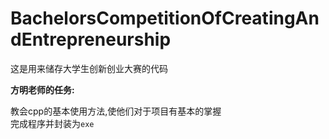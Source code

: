 # BachelorsCompetitionOfCreatingAndEntrepreneurship

这是用来储存大学生创新创业大赛的代码

**方明老师的任务:**

教会cpp的基本使用方法,使他们对于项目有基本的掌握<br>
完成程序并封装为`exe`
